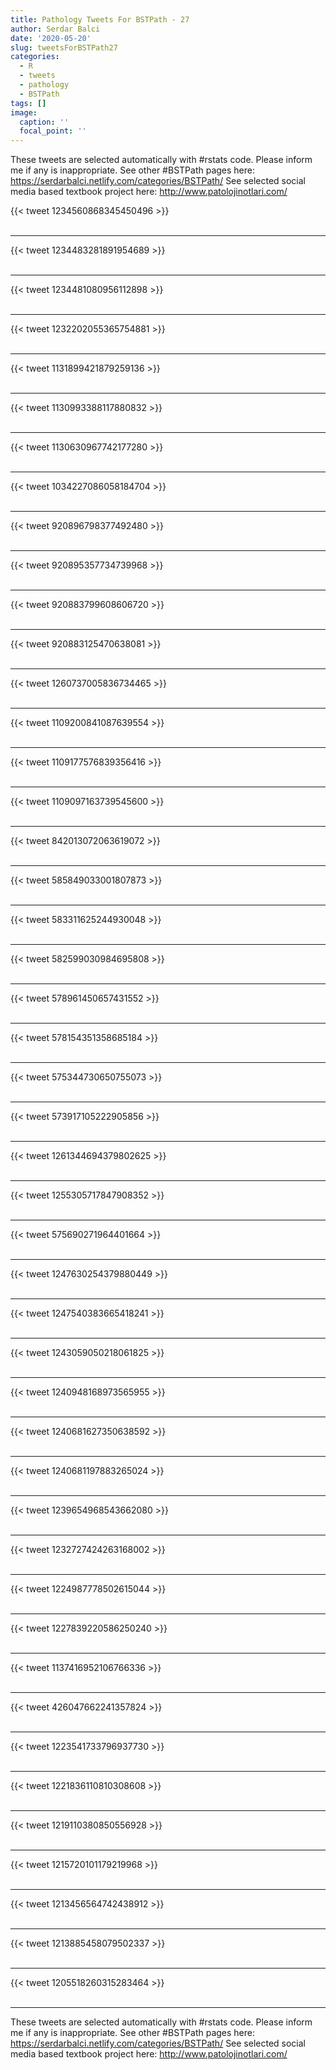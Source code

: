 ```yaml
---
title: Pathology Tweets For BSTPath - 27
author: Serdar Balci
date: '2020-05-20'
slug: tweetsForBSTPath27
categories:
  - R
  - tweets
  - pathology
  - BSTPath
tags: []
image:
  caption: ''
  focal_point: ''
---
```



These tweets are selected automatically with #rstats code. Please inform me if any is inappropriate.
See other #BSTPath pages here: https://serdarbalci.netlify.com/categories/BSTPath/ 
See selected social media based textbook project here: http://www.patolojinotlari.com/

{{< tweet 1234560868345450496 >}}
<br>
<br>
<hr>
{{< tweet 1234483281891954689 >}}
<br>
<br>
<hr>
{{< tweet 1234481080956112898 >}}
<br>
<br>
<hr>
{{< tweet 1232202055365754881 >}}
<br>
<br>
<hr>
{{< tweet 1131899421879259136 >}}
<br>
<br>
<hr>
{{< tweet 1130993388117880832 >}}
<br>
<br>
<hr>
{{< tweet 1130630967742177280 >}}
<br>
<br>
<hr>
{{< tweet 1034227086058184704 >}}
<br>
<br>
<hr>
{{< tweet 920896798377492480 >}}
<br>
<br>
<hr>
{{< tweet 920895357734739968 >}}
<br>
<br>
<hr>
{{< tweet 920883799608606720 >}}
<br>
<br>
<hr>
{{< tweet 920883125470638081 >}}
<br>
<br>
<hr>
{{< tweet 1260737005836734465 >}}
<br>
<br>
<hr>
{{< tweet 1109200841087639554 >}}
<br>
<br>
<hr>
{{< tweet 1109177576839356416 >}}
<br>
<br>
<hr>
{{< tweet 1109097163739545600 >}}
<br>
<br>
<hr>
{{< tweet 842013072063619072 >}}
<br>
<br>
<hr>
{{< tweet 585849033001807873 >}}
<br>
<br>
<hr>
{{< tweet 583311625244930048 >}}
<br>
<br>
<hr>
{{< tweet 582599030984695808 >}}
<br>
<br>
<hr>
{{< tweet 578961450657431552 >}}
<br>
<br>
<hr>
{{< tweet 578154351358685184 >}}
<br>
<br>
<hr>
{{< tweet 575344730650755073 >}}
<br>
<br>
<hr>
{{< tweet 573917105222905856 >}}
<br>
<br>
<hr>
{{< tweet 1261344694379802625 >}}
<br>
<br>
<hr>
{{< tweet 1255305717847908352 >}}
<br>
<br>
<hr>
{{< tweet 575690271964401664 >}}
<br>
<br>
<hr>
{{< tweet 1247630254379880449 >}}
<br>
<br>
<hr>
{{< tweet 1247540383665418241 >}}
<br>
<br>
<hr>
{{< tweet 1243059050218061825 >}}
<br>
<br>
<hr>
{{< tweet 1240948168973565955 >}}
<br>
<br>
<hr>
{{< tweet 1240681627350638592 >}}
<br>
<br>
<hr>
{{< tweet 1240681197883265024 >}}
<br>
<br>
<hr>
{{< tweet 1239654968543662080 >}}
<br>
<br>
<hr>
{{< tweet 1232727424263168002 >}}
<br>
<br>
<hr>
{{< tweet 1224987778502615044 >}}
<br>
<br>
<hr>
{{< tweet 1227839220586250240 >}}
<br>
<br>
<hr>
{{< tweet 1137416952106766336 >}}
<br>
<br>
<hr>
{{< tweet 426047662241357824 >}}
<br>
<br>
<hr>
{{< tweet 1223541733796937730 >}}
<br>
<br>
<hr>
{{< tweet 1221836110810308608 >}}
<br>
<br>
<hr>
{{< tweet 1219110380850556928 >}}
<br>
<br>
<hr>
{{< tweet 1215720101179219968 >}}
<br>
<br>
<hr>
{{< tweet 1213456564742438912 >}}
<br>
<br>
<hr>
{{< tweet 1213885458079502337 >}}
<br>
<br>
<hr>
{{< tweet 1205518260315283464 >}}
<br>
<br>
<hr>


These tweets are selected automatically with #rstats code. Please inform me if any is inappropriate.
See other #BSTPath pages here: https://serdarbalci.netlify.com/categories/BSTPath/ 
See selected social media based textbook project here: http://www.patolojinotlari.com/
